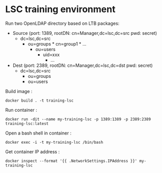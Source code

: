 # LSC training environment

Run two OpenLDAP directory based on LTB packages:

* Source (port: 1389, rootDN: cn=Manager,dc=lsc,dc=src pwd: secret)
   * dc=lsc,dc=src
	    * ou=groups
			   * cn=group1
				 * ...
			* ou=users
			   * uid=xxx
				 * ...
* Dest (port: 2389, rootDN: cn=Manager,dc=lsc,dc=dst pwd: secret)
   * dc=lsc,dc=src
	    * ou=groups
	    * ou=users

Build image :

```
docker build . -t training-lsc
````

Run container :

```
docker run -dit --name my-training-lsc -p 1389:1389 -p 2389:2389 training-lsc:latest
```

Open a bash shell in container :

```
docker exec -i -t my-training-lsc /bin/bash
```

Get container IP address :

```
docker inspect --format '{{ .NetworkSettings.IPAddress }}' my-training-lsc
```
